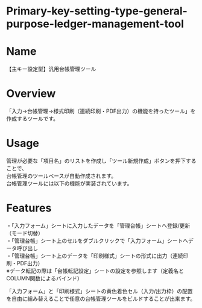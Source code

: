 # Primary-key-setting-type-general-purpose-ledger-management-tool
# Name
【主キー設定型】汎用台帳管理ツール
# Overview
「入力→台帳管理→様式印刷（連続印刷・PDF出力）の機能を持ったツール」を作成するツールです。  
# Usage
管理が必要な「項目名」のリストを作成し「ツール新規作成」ボタンを押下することで、  
台帳管理のツールベースが自動作成されます。  
台帳管理ツールには以下の機能が実装されています。  
# Features
・「入力フォーム」シートに入力したデータを「管理台帳」シートへ登録/更新（モード切替）  
・「管理台帳」シート上のセルをダブルクリックで「入力フォーム」シートへデータ呼び出し  
・「管理台帳」シート上のデータを「印刷様式」シートの形式に出力（連続印刷・PDF出力）  
※データ転記の際は「台帳転記設定」シートの設定を参照します（定義名とCOLUMN関数によるバインド）

「入力フォーム」と「印刷様式」シートの黄色着色セル（入力/出力枠）の配置を自由に組み替えることで任意の台帳管理ツールをビルドすることが出来ます。
